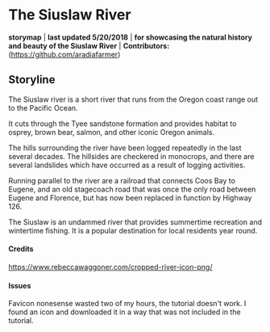 # The Siuslaw River

**storymap** | **last updated 5/20/2018** | **for showcasing the natural history and beauty of the
Siuslaw River** | **Contributors:** (https://github.com/aradiafarmer)

## Storyline
The Siuslaw river is a short river that runs from the Oregon coast range out to the Pacific Ocean.

It cuts through the Tyee sandstone formation and provides habitat to osprey, brown bear, salmon, and other
iconic Oregon animals.

The hills surrounding the river have been logged repeatedly in the last several decades. The hillsides are
checkered in monocrops, and there are several landslides which have occurred as a result of logging activities.

Running parallel to the river are a railroad that connects Coos Bay to Eugene, and an old stagecoach road
that was once the only road between Eugene and Florence, but has now been replaced in function by Highway 126.

The Siuslaw is an undammed river that provides summertime recreation and wintertime fishing. It is a popular
destination for local residents year round.

#### Credits
https://www.rebeccawaggoner.com/cropped-river-icon-png/

#### Issues
Favicon nonesense wasted two of my hours, the tutorial doesn't
work. I found an icon and downloaded it in a way that was
not included in the tutorial.